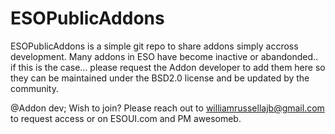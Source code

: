 ESOPublicAddons
===============

ESOPublicAddons is a simple git repo to share addons simply accross development. Many addons in ESO have become inactive or abandonded.. if this is the case... please request the Addon developer to add them here so they can be maintained under the BSD2.0 license and be updated by the community.

@Addon dev;  Wish to join? Please reach out to williamrussellajb@gmail.com to request access or on ESOUI.com and PM awesomeb.

